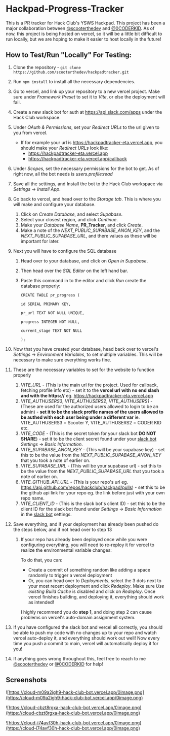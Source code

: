 # Hackpad-Progress-Tracker

This is a PR tracker for Hack Club's YSWS Hackpad. This project has been a major collaboration between [@scooterthedev](https://github.com/scooterthedev) and [@0CODERKID](https://github.com/0CODERKID). As of now, this project is being hosted on vercel, so it will be a little bit difficult to run locally, but we are hoping to make it easier to host locally in the future!

## How to Test/Run "Locally" For Testing:

1. Clone the repository - `git clone https://github.com/scooterthedev/hackpadtracker.git`

2. Run `npm install` to install all the necessary dependencies.

3. Go to vercel, and link up your repository to a new vercel project. Make sure under *Framework Preset* to set it to *Vite*, or else the deployment will fail.

4. Create a new slack bot for auth at https://api.slack.com/apps under the Hack Club workspace.

5. Under *OAuth & Permissions*, set your *Redirect URLs* to the url given to you from vercel.

   - If for example your url is https://hackpadtracker-eta.vercel.app, you should make your *Redirect URLs* look like:
     - https://hackpadtracker-eta.vercel.app
     - https://hackpadtracker-eta.vercel.app/callback

6. Under *Scopes*, set the necessary permissions for the bot to get. As of right now, all the bot needs is *users.profile:read*

7. Save all the settings, and Install the bot to the Hack Club workspace via *Settings* -> *Install App*.

8. Go back to vercel, and head over to the *Storage tab*. This is where you will make and configure your database.

   1. Click on *Create Database*, and select *Supabase*.
   2. Select your closest region, and click *Continue*.
   3. Make your *Database Name*, **PR_Tracker**, and click *Create*.
   4. Make a note of the *NEXT_PUBLIC_SUPABASE_ANON_KEY*, and the *NEXT_PUBLIC_SUPABASE_URL*, and there values as these will be important for later.

9. Next you will have to configure the SQL database

   1. Head over to your database, and click on *Open in Supabase*.

   2. Then head over the *SQL Editor* on the left hand bar.

   3. Paste this command in to the editor and click *Run* create the database properly:

      `CREATE TABLE pr_progress (`

        `id SERIAL PRIMARY KEY,`

        `pr_url TEXT NOT NULL UNIQUE,`

        `progress INTEGER NOT NULL,`

        `current_stage TEXT NOT NULL`

      `);`

10. Now that you have created your database, head back over to vercel's *Settings* -> *Environment Variables*, to set multiple variables. This will be necessary to make sure everything works fine.

11. These are the necessary variables to set for the website to function properly

    1. *VITE_URL* - (This is the main url for the project. Used for callback, fetching profile info etc) - set it to the **vercel url** **with no end slash and with the https://** eg. https://hackpadtracker-eta.vercel.app
    2. *VITE_AUTHUSERS3*, *VITE_AUTHUSERS2*, *VITE_AUTHUSERS1* - (These are used for the authorized users allowed to login to be an admin) - **set it to be the slack profile names of the users allowed to be authed with each user being under a different var** ie. VITE_AUTHUSERS3 = Scooter Y, VITE_AUTHUSERS2 = CODER KID etc.
    3. *VITE_CODE* - (This is the secret token for your slack bot **DO NOT SHARE**) - set it to be the client secret found under your [slack bot](https://api.slack.com/apps) *Settings* -> *Basic Information*.
    4. *VITE_SUPABASE_ANON_KEY* - (This will be your supabase key) - set this to be the value from the *NEXT_PUBLIC_SUPABASE_ANON_KEY* that you took a note of earlier on.
    5. *VITE_SUPABASE_URL* - (This will be your supabase url) - set this to be the value from the *NEXT_PUBLIC_SUPABASE_URL* that you took a note of earlier on.
    6. *VITE_GITHUB_API_URL* - (This is your repo's url eg. https://api.github.com/repos/hackclub/hackpad/pulls) - set this to be the github api link for your repo eg. the link before just with your own repo name.
    7. *VITE_CLIENT_ID* - (This is the slack bot's client ID) - set this to be the client ID for the slack bot found under *Settings* -> *Basic Information* in the [slack bot](https://api.slack.com/apps) settings.

12. Save everything, and if your deployment has already been pushed do the steps below, and if not head over to step 13

    1. If your repo has already been deployed once while you were configuring everything, you will need to re-reploy it for vercel to realize the environmental variable changes: 

       To do that, you can:

       - Create a commit of something random like adding a space randomly to trigger a vercel deployment
       - Or, you can head over to *Deployments*, select the 3 dots next to your most recent deployment and click *Redeploy*. Make sure *Use existing Build Cache* is disabled and click on *Redeploy*. Once vercel finishes building, and deploying it, everything should work as intended!

       I highly recommend you do **step 1**, and doing step 2 can cause problems on vercel's auto-domain assignment system.

13. If you have configured the slack bot and vercel all correctly, you should be able to push my code with no changes up to your repo and watch vercel auto-deploy it, and everything should work out well! Now every time you push a commit to main, vercel will automatically deploy it for you! 

14. If anything goes wrong throughout this, feel free to reach to me [@scooterthedev](https://github.com/scooterthedev) or [@0CODERKID](https://github.com/0CODERKID) for help!



## Screenshots

![https://cloud-m09a2igh9-hack-club-bot.vercel.app/0image.png](https://cloud-m09a2igh9-hack-club-bot.vercel.app/0image.png)

![https://cloud-cbzt8rgxa-hack-club-bot.vercel.app/0image.png](https://cloud-cbzt8rgxa-hack-club-bot.vercel.app/0image.png)

![https://cloud-i74avf30h-hack-club-bot.vercel.app/0image.png](https://cloud-i74avf30h-hack-club-bot.vercel.app/0image.png)